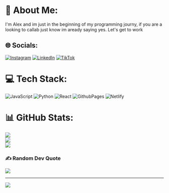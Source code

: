 # 💫 About Me:
I'm Alex and im just in the beginning of my programming journy, if you are a looking to callab just know im aready saying yes. Let's get to work


## 🌐 Socials:
[![Instagram](https://img.shields.io/badge/Instagram-%23E4405F.svg?logo=Instagram&logoColor=white)](https://instagram.com/https://www.instagram.com/thereal_agu.3?igsh=a2w0cTB4ZXY2Mnpm&utm_source=qr) [![LinkedIn](https://img.shields.io/badge/LinkedIn-%230077B5.svg?logo=linkedin&logoColor=white)](https://linkedin.com/in/https://www.linkedin.com/in/alexander-agu-b1968630a?utm_source=share&utm_campaign=share_via&utm_content=profile&utm_medium=ios_app) [![TikTok](https://img.shields.io/badge/TikTok-%23000000.svg?logo=TikTok&logoColor=white)](https://tiktok.com/@https://www.tiktok.com/@theonly_agu?_t=8pSgoO6NzrJ&_r=1) 

# 💻 Tech Stack:
![JavaScript](https://img.shields.io/badge/javascript-%23323330.svg?style=for-the-badge&logo=javascript&logoColor=%23F7DF1E) ![Python](https://img.shields.io/badge/python-3670A0?style=for-the-badge&logo=python&logoColor=ffdd54) ![React](https://img.shields.io/badge/react-%2320232a.svg?style=for-the-badge&logo=react&logoColor=%2361DAFB) ![GithubPages](https://img.shields.io/badge/github%20pages-121013?style=for-the-badge&logo=github&logoColor=white) ![Netlify](https://img.shields.io/badge/netlify-%23000000.svg?style=for-the-badge&logo=netlify&logoColor=#00C7B7)
# 📊 GitHub Stats:
![](https://github-readme-stats.vercel.app/api?username=Alexander-Agu&theme=dark&hide_border=false&include_all_commits=true&count_private=true)<br/>
![](https://github-readme-streak-stats.herokuapp.com/?user=Alexander-Agu&theme=dark&hide_border=false)<br/>
![](https://github-readme-stats.vercel.app/api/top-langs/?username=Alexander-Agu&theme=dark&hide_border=false&include_all_commits=true&count_private=true&layout=compact)

### ✍️ Random Dev Quote
![](https://quotes-github-readme.vercel.app/api?type=horizontal&theme=radical)

---
[![](https://visitcount.itsvg.in/api?id=Alexander-Agu&icon=0&color=0)](https://visitcount.itsvg.in)

<!-- Proudly created with GPRM ( https://gprm.itsvg.in ) -->
